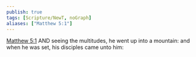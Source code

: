 ```yaml
---
publish: true
tags: [Scripture/NewT, noGraph]
aliases: ["Matthew 5:1"]
---
```

[Matthew 5:1](https://churchofjesuschrist.org/study/scriptures/nt/matt/5?lang=eng&id=p1#p1) AND seeing the multitudes, he went up into a mountain: and when he was set, his disciples came unto him:
